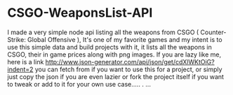 # CSGO-WeaponsList-API
I made a very simple node api listing all the weapons from CSGO ( Counter-Strike: Global Offensive ), It's one of my favorite games and my intent is to use this simple data and build projects with it, it lists all the weapons in CSGO, their in game prices along with png images.
If you are lazy like me, here is a link  http://www.json-generator.com/api/json/get/cdXlWKtOiG?indent=2 you can fetch from if you want to use this for a project, 
or simply just copy the json if you are even lazier or fork the project itself if you want to tweak or add to it for your own use case.....
.
...
